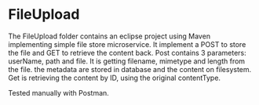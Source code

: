 # FileUpload
The FileUpload folder contains an eclipse project using Maven implementing simple file store microservice.
It implement a POST to store the file and GET to retrieve the content back.
Post contains 3 parameters: userName, path and file. It is getting filename, mimetype and length from the file. the metadata are stored in database and the content on filesystem.
Get is retrieving the content by ID, using the original contentType.

Tested manually with Postman.
